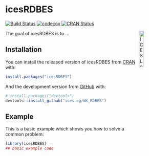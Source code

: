 
<!-- README.md is generated from README.Rmd. Please edit that file -->

# icesRDBES

[![Build
Status](https://travis-ci.org/ices-eg/WK_RDBES.svg?branch=master)](https://travis-ci.org/ices-eg/WK_RDBES)
[![codecov](https://codecov.io/gh/ices-eg/WK_RDBES/branch/master/graph/badge.svg)](https://codecov.io/gh/ices-eg/WK_RDBES)
[![CRAN
Status](http://r-pkg.org/badges/version/icesRDBES)](https://cran.r-project.org/package=icesRDBES)

[<img align="right" alt="ICES Logo" width="17%" height="17%" src="http://ices.dk/_layouts/15/1033/images/icesimg/iceslogo.png">](http://ices.dk)

The goal of icesRDBES is to …

## Installation

You can install the released version of icesRDBES from
[CRAN](https://CRAN.R-project.org) with:

``` r
install.packages("icesRDBES")
```

And the development version from [GitHub](https://github.com/) with:

``` r
# install.packages("devtools")
devtools::install_github("ices-eg/WK_RDBES")
```

## Example

This is a basic example which shows you how to solve a common problem:

``` r
library(icesRDBES)
## basic example code
```

